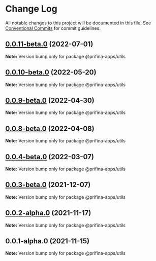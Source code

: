# Change Log

All notable changes to this project will be documented in this file.
See [Conventional Commits](https://conventionalcommits.org) for commit guidelines.

## [0.0.11-beta.0](https://prifina-admin/prifina/app-desktop/compare/@prifina-apps/utils@0.0.10-beta.0...@prifina-apps/utils@0.0.11-beta.0) (2022-07-01)

**Note:** Version bump only for package @prifina-apps/utils





## [0.0.10-beta.0](https://prifina-admin/prifina/app-desktop/compare/@prifina-apps/utils@0.0.9-beta.0...@prifina-apps/utils@0.0.10-beta.0) (2022-05-20)

**Note:** Version bump only for package @prifina-apps/utils





## [0.0.9-beta.0](https://prifina-admin/prifina/app-desktop/compare/@prifina-apps/utils@0.0.8-beta.0...@prifina-apps/utils@0.0.9-beta.0) (2022-04-30)

**Note:** Version bump only for package @prifina-apps/utils





## [0.0.8-beta.0](https://prifina-admin/prifina/app-desktop/compare/@prifina-apps/utils@0.0.3-beta.0...@prifina-apps/utils@0.0.8-beta.0) (2022-04-08)

**Note:** Version bump only for package @prifina-apps/utils





## [0.0.4-beta.0](https://prifina-admin/prifina/app-desktop/compare/@prifina-apps/utils@0.0.3-beta.0...@prifina-apps/utils@0.0.4-beta.0) (2022-03-07)

**Note:** Version bump only for package @prifina-apps/utils





## [0.0.3-beta.0](https://prifina-admin/prifina/app-desktop/compare/@prifina-apps/utils@0.0.2-alpha.0...@prifina-apps/utils@0.0.3-beta.0) (2021-12-07)

**Note:** Version bump only for package @prifina-apps/utils





## [0.0.2-alpha.0](https://prifina-admin/prifina/app-desktop/compare/@prifina-apps/utils@0.0.1-alpha.0...@prifina-apps/utils@0.0.2-alpha.0) (2021-11-17)

**Note:** Version bump only for package @prifina-apps/utils





## 0.0.1-alpha.0 (2021-11-15)

**Note:** Version bump only for package @prifina-apps/utils
